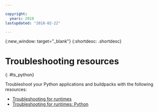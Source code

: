 ```yaml
---

copyright:
  years: 2018
lastupdated: "2018-02-22"

---
```


{:new_window: target="_blank"}
{:shortdesc: .shortdesc}

# Troubleshooting resources
{: #ts_python}

Troubleshoot your Python applications and buildpacks with the following resources:

* [Troubleshooting for runtimes](../common/ts_runtimes.html#runtimes)
* [Troubleshooting for runtimes: Python](../common/ts_runtimes.html#ts_python)
